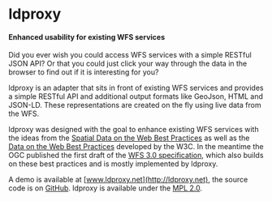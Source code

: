 # ldproxy

#### Enhanced usability for existing WFS services

Did you ever wish you could access WFS services with a simple RESTful JSON API? Or that you could just click your way through the data in the browser to find out if it is interesting for you?

ldproxy is an adapter that sits in front of existing WFS services and provides a simple RESTful API and additional output formats like GeoJson, HTML and JSON-LD. These representations are created on the fly using live data from the WFS.

ldproxy was designed with the goal to enhance existing WFS services with the ideas from the [Spatial Data on the Web Best Practices](https://www.w3.org/TR/sdw-bp/) as well as the [Data on the Web Best Practices](https://www.w3.org/TR/dwbp/) developed by the W3C. In the meantime the OGC published the first draft of the [WFS 3.0 specification](https://cdn.rawgit.com/opengeospatial/WFS_FES/master/docs/17-069.html), which also builds on these best practices and is mostly implemented by ldproxy.

A demo is available at [www.ldproxy.net](http://ldproxy.net), the source code is on [GitHub](https://github.com/interactive-instruments/ldproxy). ldproxy is available under the [MPL 2.0](https://www.mozilla.org/en-US/MPL/2.0/).


